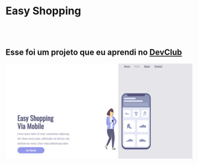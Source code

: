<h1> Easy Shopping</h1>
<br>
<br>
<h2> Esse foi um projeto que eu aprendi no <a href="https://rodolfomori.com.br/devclub">DevClub</a></h2>

<img src="https://github.com/RafaFrauzino/Projeto-Easy-Shopping/blob/main/assets/Desktop.png?raw=true">
